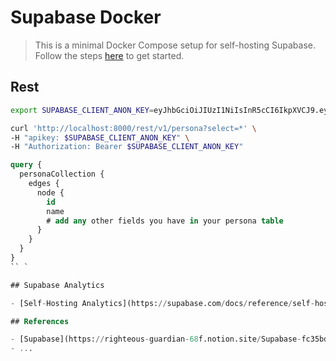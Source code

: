 # Supabase Docker

> This is a minimal Docker Compose setup for self-hosting Supabase. Follow the steps [here](https://supabase.com/docs/guides/hosting/docker) to get started.

## Rest

```bash
export SUPABASE_CLIENT_ANON_KEY=eyJhbGciOiJIUzI1NiIsInR5cCI6IkpXVCJ9.eyAgCiAgICAicm9sZSI6ICJhbm9uIiwKICAgICJpc3MiOiAic3VwYWJhc2UtZGVtbyIsCiAgICAiaWF0IjogMTY0MTc2OTIwMCwKICAgICJleHAiOiAxNzk5NTM1NjAwCn0.dc_X5iR_VP_qT0zsiyj_I_OZ2T9FtRU2BBNWN8Bu4GE

curl 'http://localhost:8000/rest/v1/persona?select=*' \
-H "apikey: $SUPABASE_CLIENT_ANON_KEY" \
-H "Authorization: Bearer $SUPABASE_CLIENT_ANON_KEY"
```

```sql
query {
  personaCollection {
    edges {
      node {
        id
        name
        # add any other fields you have in your persona table
      }
    }
  }
}
`` `

## Supabase Analytics

- [Self-Hosting Analytics](https://supabase.com/docs/reference/self-hosting-analytics/introduction)

## References

- [Supabase](https://righteous-guardian-68f.notion.site/Supabase-fc35bd2a37c842019c3db1399dc7190a?source=copy_link)
- ...
